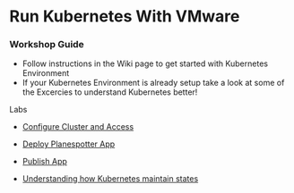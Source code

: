 # Run Kubernetes With VMware

### Workshop Guide

- Follow instructions in the Wiki page to get started with Kubernetes Environment
- If your Kubernetes Environment is already setup take a look at some of the Excercies to understand Kubernetes better!

Labs

- [Configure Cluster and Access](https://github.com/Boskey/run_kubernetes_with_vmware/wiki/Configure-Cluster-and-Access)  

- [Deploy Planespotter App](https://github.com/Boskey/run_kubernetes_with_vmware/wiki/Deploy-Plane-Spotter)
 
- [Publish App](https://github.com/Boskey/run_kubernetes_with_vmware/wiki/Publish-Planespotter-App)
 
- [Understanding how Kubernetes maintain states](https://github.com/Boskey/run_kubernetes_with_vmware/wiki/Kubernetes-Replicasets)
